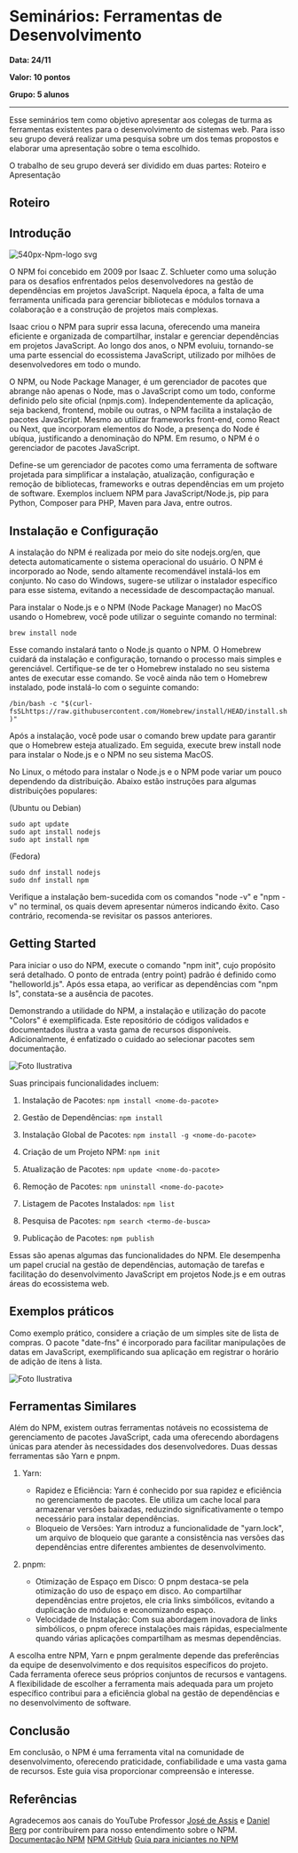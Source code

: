# Seminários: Ferramentas de Desenvolvimento


**Data: 24/11**

**Valor: 10 pontos**

**Grupo: 5 alunos**

---

Esse seminários tem como objetivo apresentar aos colegas de turma as ferramentas existentes para o desenvolvimento de sistemas web. 
Para isso seu grupo deverá realizar uma pesquisa sobre um dos temas propostos e elaborar uma apresentação sobre o tema escolhido.

O trabalho de seu grupo deverá ser dividido em duas partes: Roteiro e Apresentação

## Roteiro

## Introdução


![540px-Npm-logo svg](https://github.com/thayrelan/Seminarios-Topicos-Desenvolvimento/assets/104568023/6e8959f5-d49a-493f-b9ac-20fb5cb5d872)





O NPM foi concebido em 2009 por Isaac Z. Schlueter como uma solução para os desafios enfrentados pelos desenvolvedores na gestão de dependências em projetos JavaScript. Naquela época, a falta de uma ferramenta unificada para gerenciar bibliotecas e módulos tornava a colaboração e a construção de projetos mais complexas.

Isaac criou o NPM para suprir essa lacuna, oferecendo uma maneira eficiente e organizada de compartilhar, instalar e gerenciar dependências em projetos JavaScript. Ao longo dos anos, o NPM evoluiu, tornando-se uma parte essencial do ecossistema JavaScript, utilizado por milhões de desenvolvedores em todo o mundo.

O NPM, ou Node Package Manager, é um gerenciador de pacotes que abrange não apenas o Node, mas o JavaScript como um todo, conforme definido pelo site oficial (npmjs.com). Independentemente da aplicação, seja backend, frontend, mobile ou outras, o NPM facilita a instalação de pacotes JavaScript. Mesmo ao utilizar frameworks front-end, como React ou Next, que incorporam elementos do Node, a presença do Node é ubíqua, justificando a denominação do NPM. Em resumo, o NPM é o gerenciador de pacotes JavaScript.

Define-se um gerenciador de pacotes como uma ferramenta de software projetada para simplificar a instalação, atualização, configuração e remoção de bibliotecas, frameworks e outras dependências em um projeto de software. Exemplos incluem NPM para JavaScript/Node.js, pip para Python, Composer para PHP, Maven para Java, entre outros.

## Instalação e Configuração

A instalação do NPM é realizada por meio do site nodejs.org/en, que detecta automaticamente o sistema operacional do usuário. O NPM é incorporado ao Node, sendo altamente recomendável instalá-los em conjunto. No caso do Windows, sugere-se utilizar o instalador específico para esse sistema, evitando a necessidade de descompactação manual.

Para instalar o Node.js e o NPM (Node Package Manager) no MacOS usando o Homebrew, você pode utilizar o seguinte comando no terminal:

`brew install node`

Esse comando instalará tanto o Node.js quanto o NPM. O Homebrew cuidará da instalação e configuração, tornando o processo mais simples e gerenciável. Certifique-se de ter o Homebrew instalado no seu sistema antes de executar esse comando. Se você ainda não tem o Homebrew instalado, pode instalá-lo com o seguinte comando:

`/bin/bash -c "$(curl-fsSLhttps://raw.githubusercontent.com/Homebrew/install/HEAD/install.sh)"`

Após a instalação, você pode usar o comando brew update para garantir que o Homebrew esteja atualizado. Em seguida, execute brew install node para instalar o Node.js e o NPM no seu sistema MacOS.


No Linux, o método para instalar o Node.js e o NPM pode variar um pouco dependendo da distribuição. Abaixo estão instruções para algumas distribuições populares:

(Ubuntu ou Debian)
```
sudo apt update
sudo apt install nodejs
sudo apt install npm
```

(Fedora)
```
sudo dnf install nodejs
sudo dnf install npm
```


Verifique a instalação bem-sucedida com os comandos "node -v" e "npm -v" no terminal, os quais devem apresentar números indicando êxito. Caso contrário, recomenda-se revisitar os passos anteriores.

## Getting Started

Para iniciar o uso do NPM, execute o comando "npm init", cujo propósito será detalhado. O ponto de entrada (entry point) padrão é definido como "helloworld.js". Após essa etapa, ao verificar as dependências com "npm ls", constata-se a ausência de pacotes.

Demonstrando a utilidade do NPM, a instalação e utilização do pacote "Colors" é exemplificada. Este repositório de códigos validados e documentados ilustra a vasta gama de recursos disponíveis. Adicionalmente, é enfatizado o cuidado ao selecionar pacotes sem documentação.

![Foto Ilustrativa](https://github.com/thayrelan/Seminarios-Topicos-Desenvolvimento/assets/104568023/ab8c9d73-e232-4d2c-b162-9def66859259)


Suas principais funcionalidades incluem:

1. Instalação de Pacotes:
    `npm install <nome-do-pacote>`

2. Gestão de Dependências:
   `npm install`

3. Instalação Global de Pacotes:
  `npm install -g <nome-do-pacote>`

4. Criação de um Projeto NPM:
    `npm init`
   
6. Atualização de Pacotes:
  `npm update <nome-do-pacote>`

7. Remoção de Pacotes:
  `npm uninstall <nome-do-pacote>`

8. Listagem de Pacotes Instalados:
   `npm list`

9. Pesquisa de Pacotes:
  `npm search <termo-de-busca>`

10. Publicação de Pacotes:
   `npm publish`

Essas são apenas algumas das funcionalidades do NPM. Ele desempenha um papel crucial na gestão de dependências, automação de tarefas e facilitação do desenvolvimento JavaScript em projetos Node.js e em outras áreas do ecossistema web.


## Exemplos práticos

Como exemplo prático, considere a criação de um simples site de lista de compras. O pacote "date-fns" é incorporado para facilitar manipulações de datas em JavaScript, exemplificando sua aplicação em registrar o horário de adição de itens à lista.

![Foto Ilustrativa](https://github.com/thayrelan/Seminarios-Topicos-Desenvolvimento/assets/104568023/da83b1fd-a2b8-4e38-8023-37dd4ed732fb)



## Ferramentas Similares

Além do NPM, existem outras ferramentas notáveis no ecossistema de gerenciamento de pacotes JavaScript, cada uma oferecendo abordagens únicas para atender às necessidades dos desenvolvedores. Duas dessas ferramentas são Yarn e pnpm.

1. Yarn:
   - Rapidez e Eficiência:
     Yarn é conhecido por sua rapidez e eficiência no gerenciamento de pacotes. Ele utiliza um cache local para armazenar versões baixadas, reduzindo significativamente o tempo necessário para instalar dependências.
   - Bloqueio de Versões:
     Yarn introduz a funcionalidade de "yarn.lock", um arquivo de bloqueio que garante a consistência nas versões das dependências entre diferentes ambientes de desenvolvimento.


2. pnpm:
   - Otimização de Espaço em Disco:
     O pnpm destaca-se pela otimização do uso de espaço em disco. Ao compartilhar dependências entre projetos, ele cria links simbólicos, evitando a duplicação de módulos e economizando espaço.
   - Velocidade de Instalação:
     Com sua abordagem inovadora de links simbólicos, o pnpm oferece instalações mais rápidas, especialmente quando várias aplicações compartilham as mesmas dependências.
     

A escolha entre NPM, Yarn e pnpm geralmente depende das preferências da equipe de desenvolvimento e dos requisitos específicos do projeto. Cada ferramenta oferece seus próprios conjuntos de recursos e vantagens. A flexibilidade de escolher a ferramenta mais adequada para um projeto específico contribui para a eficiência global na gestão de dependências e no desenvolvimento de software.


## Conclusão

Em conclusão, o NPM é uma ferramenta vital na comunidade de desenvolvimento, oferecendo praticidade, confiabilidade e uma vasta gama de recursos. Este guia visa proporcionar compreensão e interesse.


## Referências

Agradecemos aos canais do YouTube Professor [José de Assis](https://www.youtube.com/@ProfessorJosedeAssis) e [Daniel Berg](https://www.youtube.com/@DanielBergholz) por contribuírem para nosso entendimento sobre o NPM.
[Documentação NPM](https://docs.npmjs.com/)
[NPM GitHub](https://github.com/npm/cli)
[Guia para iniciantes no NPM](https://www.freecodecamp.org/news/a-beginners-guide-to-npm-the-node-package-manager-3503c3dcf2ad/)


